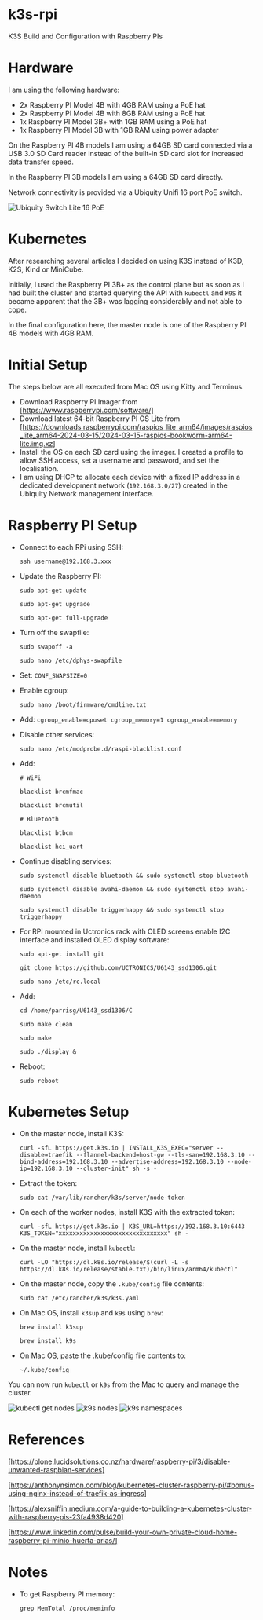 # k3s-rpi

K3S Build and Configuration with Raspberry PIs

# Hardware

I am using the following hardware:

- 2x Raspberry PI Model 4B with 4GB RAM using a PoE hat
- 2x Raspberry PI Model 4B with 8GB RAM using a PoE hat
- 1x Raspberry PI Model 3B+ with 1GB RAM using a PoE hat
- 1x Raspberry PI Model 3B with 1GB RAM using power adapter

On the Raspberry PI 4B models I am using a 64GB SD card connected via a USB 3.0 SD Card reader instead of the built-in SD card slot for increased data transfer speed.

In the Raspberry PI 3B models I am using a 64GB SD card directly.

Network connectivity is provided via a Ubiquity Unifi 16 port PoE switch.

![Ubiquity Switch Lite 16 PoE](./images/unifi-switch.png)

# Kubernetes

After researching several articles I decided on using K3S instead of K3D, K2S, Kind or MiniCube.

Initially, I used the Raspberry PI 3B+ as the control plane but as soon as I had built the cluster and started querying the API with `kubectl` and `K9S` it became apparent that the 3B+ was lagging considerably and not able to cope.

In the final configuration here, the master node is one of the Raspberry PI 4B models with 4GB RAM.

# Initial Setup

The steps below are all executed from Mac OS using Kitty and Terminus.

- Download Raspberry PI Imager from [https://www.raspberrypi.com/software/]
- Download latest 64-bit Raspberry PI OS Lite from [https://downloads.raspberrypi.com/raspios_lite_arm64/images/raspios_lite_arm64-2024-03-15/2024-03-15-raspios-bookworm-arm64-lite.img.xz]
- Install the OS on each SD card using the imager. I created a profile to allow SSH access, set a username and password, and set the localisation.
- I am using DHCP to allocate each device with a fixed IP address in a dedicated development network (`192.168.3.0/27`) created in the Ubiquity Network management interface.

# Raspberry PI Setup

- Connect to each RPi using SSH:

  `ssh username@192.168.3.xxx`

- Update the Raspberry PI:

  `sudo apt-get update`

  `sudo apt-get upgrade`

  `sudo apt-get full-upgrade`

- Turn off the swapfile:

  `sudo swapoff -a`

  `sudo nano /etc/dphys-swapfile`

- Set: `CONF_SWAPSIZE=0`

- Enable cgroup:

  `sudo nano /boot/firmware/cmdline.txt`

- Add: `cgroup_enable=cpuset cgroup_memory=1 cgroup_enable=memory`

- Disable other services:

  `sudo nano /etc/modprobe.d/raspi-blacklist.conf`

- Add:

  `# WiFi`

  `blacklist brcmfmac`

  `blacklist brcmutil`

  `# Bluetooth`

  `blacklist btbcm`

  `blacklist hci_uart`

- Continue disabling services:

  `sudo systemctl disable bluetooth && sudo systemctl stop bluetooth`

  `sudo systemctl disable avahi-daemon && sudo systemctl stop avahi-daemon`

  `sudo systemctl disable triggerhappy && sudo systemctl stop triggerhappy`

- For RPi mounted in Uctronics rack with OLED screens enable I2C interface and installed OLED display software:

  `sudo apt-get install git`

  `git clone https://github.com/UCTRONICS/U6143_ssd1306.git`

  `sudo nano /etc/rc.local`

- Add:

  `cd /home/parrisg/U6143_ssd1306/C`

  `sudo make clean`

  `sudo make`

  `sudo ./display &`

- Reboot:

  `sudo reboot`

# Kubernetes Setup

- On the master node, install K3S:

  `curl -sfL https://get.k3s.io | INSTALL_K3S_EXEC="server --disable=traefik --flannel-backend=host-gw --tls-san=192.168.3.10 --bind-address=192.168.3.10 --advertise-address=192.168.3.10 --node-ip=192.168.3.10 --cluster-init" sh -s -`

- Extract the token:

  `sudo cat /var/lib/rancher/k3s/server/node-token`

- On each of the worker nodes, install K3S with the extracted token:

  `curl -sfL https://get.k3s.io | K3S_URL=https://192.168.3.10:6443 K3S_TOKEN="xxxxxxxxxxxxxxxxxxxxxxxxxxxxxxx" sh -`

- On the master node, install `kubectl`:

  `curl -LO "https://dl.k8s.io/release/$(curl -L -s https://dl.k8s.io/release/stable.txt)/bin/linux/arm64/kubectl"`

- On the master node, copy the `.kube/config` file contents:

  `sudo cat /etc/rancher/k3s/k3s.yaml`

- On Mac OS, install `k3sup` and `k9s` using `brew`:

  `brew install k3sup`

  `brew install k9s`

- On Mac OS, paste the .kube/config file contents to:

  `~/.kube/config`

You can now run `kubectl` or `k9s` from the Mac to query and manage the cluster.

![kubectl get nodes](./images/kubectl-nodes.png)
![k9s nodes](./images/k9s-namespace.png)
![k9s namespaces](./images/k9s-nodes.png)

# References

[https://plone.lucidsolutions.co.nz/hardware/raspberry-pi/3/disable-unwanted-raspbian-services]

[https://anthonynsimon.com/blog/kubernetes-cluster-raspberry-pi/#bonus-using-nginx-instead-of-traefik-as-ingress]

[https://alexsniffin.medium.com/a-guide-to-building-a-kubernetes-cluster-with-raspberry-pis-23fa4938d420]

[https://www.linkedin.com/pulse/build-your-own-private-cloud-home-raspberry-pi-minio-huerta-arias/]

# Notes

- To get Raspberry PI memory:

  `grep MemTotal /proc/meminfo`
